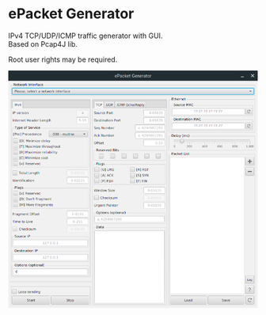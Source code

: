 ePacket Generator
=================

IPv4 TCP/UDP/ICMP traffic generator with GUI.\
Based on Pcap4J lib.

Root user rights may be required.

![Preview](interface_previews.png)